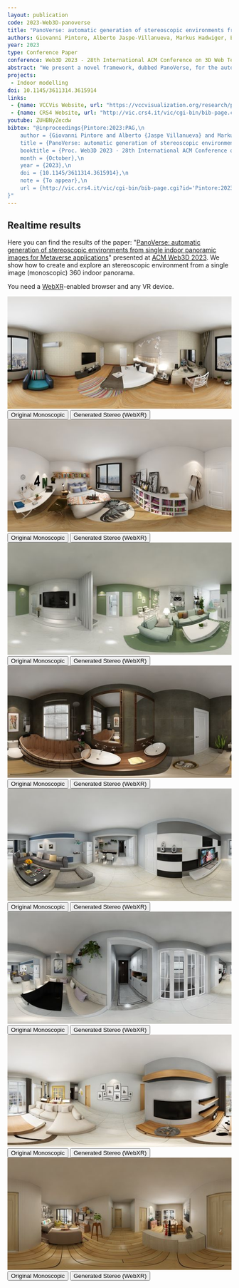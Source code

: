 ```yaml
---
layout: publication
code: 2023-Web3D-panoverse
title: "PanoVerse: automatic generation of stereoscopic environments from single indoor panoramic images for Metaverse applications"
authors: Giovanni Pintore, Alberto Jaspe-Villanueva, Markus Hadwiger, Enrico Gobbetti, Jens Schneider, and Marco Agus
year: 2023
type: Conference Paper
conference: Web3D 2023 - 28th International ACM Conference on 3D Web Technology
abstract: "We present a novel framework, dubbed PanoVerse, for the automatic creation and presentation of immersive stereoscopic environments from a single indoor panoramic image. Once per 360° shot, a novel data-driven architecture generates a fixed set of panoramic stereo pairs distributed around the current central view-point. Once per frame, directly on the HMD, we rapidly fuse the precomputed views to seamlessly cover the exploration workspace. To realize this system, we introduce several novel techniques that combine and extend state-of-the art data-driven techniques. In particular, we present a gated architecture for panoramic monocular depth estimation and, starting from the re-projection of visible pixels based on predicted depth, we exploit the same gated architecture for inpainting the occluded and disoccluded areas, introducing a mixed GAN with self-supervised loss to evaluate the stereoscopic consistency of the generated images. At interactive rates, we interpolate precomputed panoramas to produce photorealistic stereoscopic views in a lightweight WebXR viewer. The system works on a variety of available VR headsets and can serve as a base component for Metaverse applications. We demonstrate our technology on several indoor scenes from publicly available data."
projects: 
 - Indoor modelling
doi: 10.1145/3611314.3615914
links:
 - {name: VCCVis Website, url: "https://vccvisualization.org/research/panoverse/"}
 - {name: CRS4 Website, url: "http://vic.crs4.it/vic/cgi-bin/bib-page.cgi?id=%27Pintore:2023:PAG%27"}
youtube: ZUHBNyZecdw
bibtex: "@inproceedings{Pintore:2023:PAG,\n
    author = {Giovanni Pintore and Alberto {Jaspe Villanueva} and Markus Hadwiger and Enrico Gobbetti and Jens Schneider and Marco Agus},\n
    title = {PanoVerse: automatic generation of stereoscopic environments from single indoor panoramic images for Metaverse applications},\n
    booktitle = {Proc. Web3D 2023 - 28th International ACM Conference on 3D Web Technology},\n
    month = {October},\n
    year = {2023},\n
    doi = {10.1145/3611314.3615914},\n
    note = {To appear},\n
    url = {http://vic.crs4.it/vic/cgi-bin/bib-page.cgi?id='Pintore:2023:PAG'},\n
}" 
---
```



## Realtime results

Here you can find the results of the paper: \"[PanoVerse: automatic generation of stereoscopic environments from single indoor panoramic images for Metaverse applications](https://albertojaspe.net/publications/2023-Web3D-panoverse.html)\" presented at [ACM Web3D 2023](https://web3d.siggraph.org). We show how to create and explore an stereoscopic environment from a single image (monoscopic) 360 indoor panorama.

You need a [WebXR](https://immersiveweb.dev)-enabled browser and any VR device.

<div class="container">

  <div class="row py-3 g-3">
	<div class="col-md-6">
		<div class="thumbnail">
		<img class="rounded img-fluid" src="/demos/panoverse/1/mono-thumb.jpg">
		<div class="text-center my-1">
			<a href="/demos/panoverse/1/mono.png"><button type="button" class="btn btn-primary btn-sm">Original Monoscopic</button></a>
			<a href="/demos/panoverse/stereo.html?scene=1"><button type="button" class="btn btn-success btn-sm">Generated Stereo (WebXR)</button></a>
		</div>
		</div>
	</div>
	<div class="col-md-6">
		<div class="thumbnail">
		<img class="rounded img-fluid" src="/demos/panoverse/2/mono-thumb.jpg">
		<div class="text-center my-1">
			<a href="/demos/panoverse/2/mono.png"><button type="button" class="btn btn-primary btn-sm">Original Monoscopic</button></a>
			<a href="/demos/panoverse/stereo.html?scene=2"><button type="button" class="btn btn-success btn-sm">Generated Stereo (WebXR)</button></a>
		</div>
		</div>
	</div>
  </div>

  <div class="row py-3 g-3">
	<div class="col-md-6">
		<div class="thumbnail">
		<img class="rounded img-fluid" src="/demos/panoverse/3/mono-thumb.jpg">
		<div class="text-center my-1">
			<a href="/demos/panoverse/3/mono.png"><button type="button" class="btn btn-primary btn-sm">Original Monoscopic</button></a>
			<a href="/demos/panoverse/stereo.html?scene=3"><button type="button" class="btn btn-success btn-sm">Generated Stereo (WebXR)</button></a>
		</div>
		</div>
	</div>
	<div class="col-md-6">
		<div class="thumbnail">
		<img class="rounded img-fluid" src="/demos/panoverse/4/mono-thumb.jpg">
		<div class="text-center my-1">
			<a href="/demos/panoverse/4/mono.png"><button type="button" class="btn btn-primary btn-sm">Original Monoscopic</button></a>
			<a href="/demos/panoverse/stereo.html?scene=4"><button type="button" class="btn btn-success btn-sm">Generated Stereo (WebXR)</button></a>
		</div>
		</div>
	</div>
  </div>

  <div class="row py-3 g-3">
	<div class="col-md-6">
		<div class="thumbnail">
		<img class="rounded img-fluid" src="/demos/panoverse/5/mono-thumb.jpg">
		<div class="text-center my-1">
			<a href="/demos/panoverse/5/mono.png"><button type="button" class="btn btn-primary btn-sm">Original Monoscopic</button></a>
			<a href="/demos/panoverse/stereo.html?scene=5"><button type="button" class="btn btn-success btn-sm">Generated Stereo (WebXR)</button></a>
		</div>
		</div>
	</div>
	<div class="col-md-6">
		<div class="thumbnail">
		<img class="rounded img-fluid" src="/demos/panoverse/6/mono-thumb.jpg">
		<div class="text-center my-1">
			<a href="/demos/panoverse/6/mono.png"><button type="button" class="btn btn-primary btn-sm">Original Monoscopic</button></a>
			<a href="/demos/panoverse/stereo.html?scene=6"><button type="button" class="btn btn-success btn-sm">Generated Stereo (WebXR)</button></a>
		</div>
		</div>
	</div>
  </div>

  <div class="row py-3 g-3">
	<div class="col-md-6">
		<div class="thumbnail">
		<img class="rounded img-fluid" src="/demos/panoverse/7/mono-thumb.jpg">
		<div class="text-center my-1">
			<a href="/demos/panoverse/7/mono.png"><button type="button" class="btn btn-primary btn-sm">Original Monoscopic</button></a>
			<a href="/demos/panoverse/stereo.html?scene=7"><button type="button" class="btn btn-success btn-sm">Generated Stereo (WebXR)</button></a>
		</div>
		</div>
	</div>
	<div class="col-md-6">
		<div class="thumbnail">
		<img class="rounded img-fluid" src="/demos/panoverse/8/mono-thumb.jpg">
		<div class="text-center my-1">
			<a href="/demos/panoverse/8/mono.png"><button type="button" class="btn btn-primary btn-sm">Original Monoscopic</button></a>
			<a href="/demos/panoverse/stereo.html?scene=8"><button type="button" class="btn btn-success btn-sm">Generated Stereo (WebXR)</button></a>
		</div>
		</div>
	</div>
  </div>

</div>